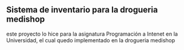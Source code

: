 ## Sistema de inventario para la drogueria medishop
este proyecto lo hice para la asignatura Programación a Intenet en la Universidad, el cual quedo implementado en la drogueria medishop 

